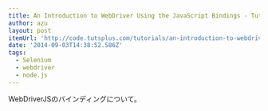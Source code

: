 ```yaml
---
title: An Introduction to WebDriver Using the JavaScript Bindings - Tuts+ Code Tutorial
author: azu
layout: post
itemUrl: 'http://code.tutsplus.com/tutorials/an-introduction-to-webdriver-using-the-javascript-bindings--cms-21855'
date: '2014-09-03T14:38:52.586Z'
tags:
  - Selenium
  - webdriver
  - node.js
---
```

WebDriverJSのバインディングについて。

